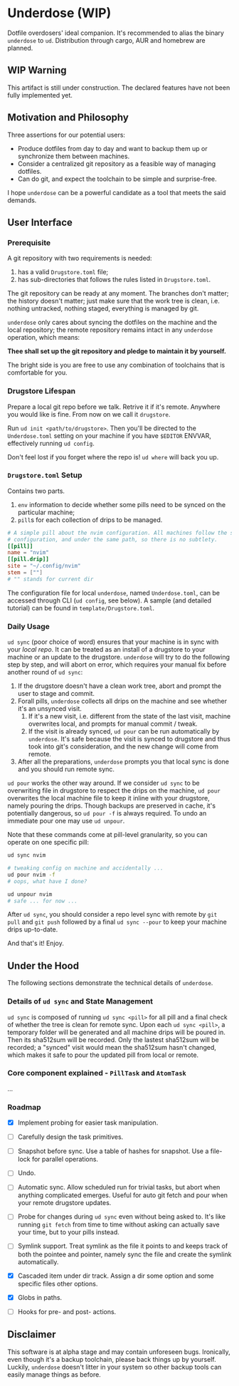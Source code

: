 # Underdose (WIP)

Dotfile overdosers' ideal companion. It's recommended to alias the binary `underdose` to `ud`. Distribution through cargo, AUR and homebrew are planned.

## WIP Warning

This artifact is still under construction. The declared features have not been fully implemented yet.

## Motivation and Philosophy

Three assertions for our potential users:

- Produce dotfiles from day to day and want to backup them up or synchronize them between machines.
- Consider a centralized git repository as a feasible way of managing dotfiles.
- Can do git, and expect the toolchain to be simple and surprise-free.

I hope `underdose` can be a powerful candidate as a tool that meets the said demands.


## User Interface

### Prerequisite

A git repository with two requirements is needed:

1. has a valid `Drugstore.toml` file;
2. has sub-directories that follows the rules listed in `Drugstore.toml`.

The git repository can be ready at any moment. The branches don't matter; the history doesn't matter; just make sure that the work tree is clean, i.e. nothing untracked, nothing staged, everything is managed by git.

`underdose` only cares about syncing the dotfiles on the machine and the local repository; the remote repository remains intact in any `underdose` operation, which means:

**Thee shall set up the git repository and pledge to maintain it by yourself.**

The bright side is you are free to use any combination of toolchains that is comfortable for you.

### Drugstore Lifespan

Prepare a local git repo before we talk. Retrive it if it's remote. Anywhere you would like is fine. From now on we call it `drugstore`.

Run `ud init <path/to/drugstore>`. Then you'll be directed to the `Underdose.toml` setting on your machine if you have `$EDITOR` ENVVAR, effectively running `ud config`.

Don't feel lost if you forget where the repo is! `ud where` will back you up.

### `Drugstore.toml` Setup

Contains two parts.

1. `env` information to decide whether some pills need to be synced on the particular machine;
2. `pill`s for each collection of drips to be managed.

```toml
# A simple pill about the nvim configuration. All machines follow the same
# configuration, and under the same path, so there is no subtlety.
[[pill]]
name = "nvim"
[[pill.drip]]
site = "~/.config/nvim"
stem = [""]
# "" stands for current dir
```

The configuration file for local `underdose`, named `Underdose.toml`, can be accessed through CLI (`ud config`, see below). A sample (and detailed tutorial) can be found in `template/Drugstore.toml`.

### Daily Usage

`ud sync` (poor choice of word) ensures that your machine is in sync with your *local repo*. It can be treated as an install of a drugstore to your machine or an update to the drugstore. `underdose` will try to do the following step by step, and will abort on error, which requires your manual fix before another round of `ud sync`:

1. If the drugstore doesn't have a clean work tree, abort and prompt the user to stage and commit.
2. Forall pills, `underdose` collects all drips on the machine and see whether it's an unsynced visit.
   1. If it's a new visit, i.e. different from the state of the last visit, machine overwrites local, and prompts for manual commit / tweak.
   2. If the visit is already synced, `ud pour` can be run automatically by `underdose`. It's safe because the visit is synced to drugstore and thus took into git's consideration, and the new change will come from remote.
3. After all the preparations, `underdose` prompts you that local sync is done and you should run remote sync.

`ud pour` works the other way around. If we consider `ud sync` to be overwriting file in drugstore to respect the drips on the machine, `ud pour` overwrites the local machine file to keep it inline with your drugstore, namely pouring the drips. Though backups are preserved in cache, it's potentially dangerous, so `ud pour -f` is always required. To undo an immediate pour one may use `ud unpour`.

Note that these commands come at pill-level granularity, so you can operate on one specific pill:

```bash
ud sync nvim

# tweaking config on machine and accidentally ...
ud pour nvim -f
# oops, what have I done?

ud unpour nvim
# safe ... for now ...
```

After `ud sync`, you should consider a repo level sync with remote by `git pull` and `git push` followed by a final `ud sync --pour` to keep your machine drips up-to-date.

And that's it! Enjoy.


## Under the Hood

The following sections demonstrate the technical details of `underdose`.

### Details of `ud sync` and State Management

`ud sync` is composed of running `ud sync <pill>` for all pill and a final check of whether the tree is clean for remote sync. Upon each `ud sync <pill>`, a temporary folder will be generated and all machine drips will be poured in. Then its sha512sum will be recorded. Only the lastest sha512sum will be recorded; a "synced" visit would mean the sha512sum hasn't changed, which makes it safe to pour the updated pill from local or remote.

### Core component explained - `PillTask` and `AtomTask`

...

### Roadmap

- [x] Implement probing for easier task manipulation.
- [ ] Carefully design the task primitives.
- [ ] Snapshot before sync. Use a table of hashes for snapshot. Use a file-lock for parallel operations.
- [ ] Undo.
- [ ] Automatic sync. Allow scheduled run for trivial tasks, but abort when anything complicated emerges. Useful for auto git fetch and pour when your remote drugstore updates.
- [ ] Probe for changes during `ud sync` even without being asked to. It's like running `git fetch` from time to time without asking can actually save your time, but to your pills instead.
- [ ] Symlink support. Treat symlink as the file it points to and keeps track of both the pointee and pointer, namely sync the file and create the symlink automatically.
- [x] Cascaded item under dir track. Assign a dir some option and some specific files other options.
- [x] Globs in paths.
- [ ] Hooks for pre- and post- actions.


## Disclaimer

This software is at alpha stage and may contain unforeseen bugs. Ironically, even though it's a backup toolchain, please back things up by yourself. Luckily, `underdose` doesn't litter in your system so other backup tools can easily manage things as before.

